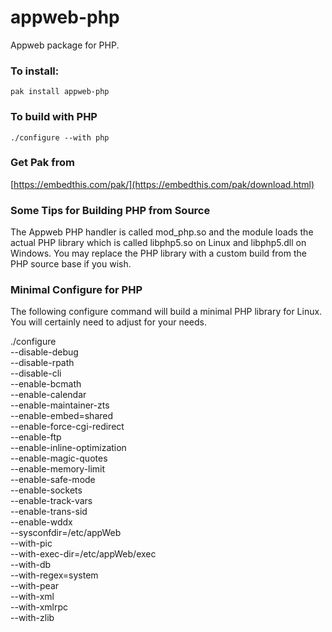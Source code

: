 appweb-php
===

Appweb package for PHP.

### To install:

    pak install appweb-php

### To build with PHP

    ./configure --with php

### Get Pak from

[https://embedthis.com/pak/](https://embedthis.com/pak/download.html)


### Some Tips for Building PHP from Source

The Appweb PHP handler is called mod_php.so and the module loads the actual PHP library which is called libphp5.so
on Linux and libphp5.dll on Windows. You may replace the PHP library with a custom build from the PHP
source base if you wish.

### Minimal Configure for PHP

The following configure command will build a minimal PHP library for Linux. You will certainly need to adjust for your needs.

./configure \
    --disable-debug \
    --disable-rpath \
    --disable-cli \
    --enable-bcmath \
    --enable-calendar \
    --enable-maintainer-zts \
    --enable-embed=shared \
    --enable-force-cgi-redirect \
    --enable-ftp \
    --enable-inline-optimization \
    --enable-magic-quotes \
    --enable-memory-limit \
    --enable-safe-mode \
    --enable-sockets \
    --enable-track-vars \
    --enable-trans-sid \
    --enable-wddx \
    --sysconfdir=/etc/appWeb \
    --with-pic \
    --with-exec-dir=/etc/appWeb/exec \
    --with-db \
    --with-regex=system \
    --with-pear \
    --with-xml \
    --with-xmlrpc \
    --with-zlib
